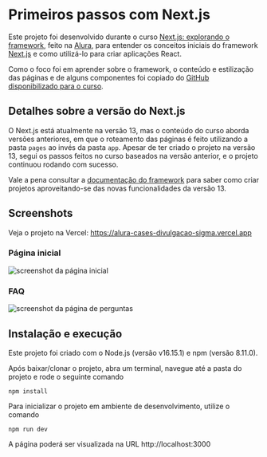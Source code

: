 # Primeiros passos com Next.js

Este projeto foi desenvolvido durante o curso [Next.js: explorando o framework](https://www.alura.com.br/curso-online-next-js-iniciando-framework), feito na [Alura](https://www.alura.com.br/), para entender os conceitos iniciais do framework [Next.js](https://nextjs.org) e como utilizá-lo para criar aplicações React.

Como o foco foi em aprender sobre o framework, o conteúdo e estilização das páginas e de alguns componentes foi copiado do [GitHub disponibilizado para o curso](https://github.com/alura-cursos/01-nextjs-course/branches). 

## Detalhes sobre a versão do Next.js

O Next.js está atualmente na versão 13, mas o conteúdo do curso aborda versões anteriores, em que o roteamento das páginas é feito utilizando a pasta `pages` ao invés da pasta `app`. Apesar de ter criado o projeto na versão 13, segui os passos feitos no curso baseados na versão anterior, e o projeto continuou rodando com sucesso.

Vale a pena consultar a [documentação do framework](https://nextjs.org/docs/getting-started/installation) para saber como criar projetos aproveitando-se das novas funcionalidades da versão 13. 

## Screenshots

Veja o projeto na Vercel: https://alura-cases-divulgacao-sigma.vercel.app

### Página inicial

![screenshot da página inicial](https://github.com/zingarelli/desafios-javascript/assets/19349339/58477543-c5cd-4681-b136-396dff980c07)

### FAQ

![screenshot da página de perguntas](https://github.com/zingarelli/desafios-javascript/assets/19349339/1a329d5f-d01e-4096-a43d-aa957d4d5fb3)

## Instalação e execução 

Este projeto foi criado com o Node.js (versão v16.15.1) e npm (versão 8.11.0).

Após baixar/clonar o projeto, abra um terminal, navegue até a pasta do projeto e rode o seguinte comando

    npm install

Para inicializar o projeto em ambiente de desenvolvimento, utilize o comando

    npm run dev

A página poderá ser visualizada na URL http://localhost:3000